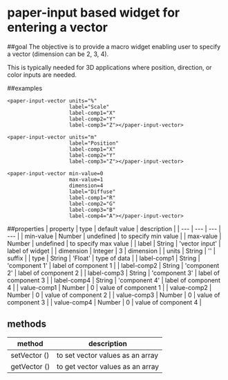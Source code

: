 # paper-input based widget for entering a vector

##goal
The objective is to provide a macro widget enabling user to specify a vector (dimension can be 2, 3, 4).

This is typically needed for 3D applications where position, direction, or color inputs are needed.

##examples
```
<paper-input-vector units="%"
                    label="Scale"
                    label-comp1="X"
                    label-comp2="Y"
                    label-comp3="Z"></paper-input-vector>

<paper-input-vector units="m"
                    label="Position"
                    label-comp1="X"
                    label-comp2="Y"
                    label-comp3="Z"></paper-input-vector>

<paper-input-vector min-value=0
                    max-value=1
                    dimension=4
                    label="Diffuse"
                    label-comp1="R"
                    label-comp2="G"
                    label-comp3="B"
                    label-comp4="A"></paper-input-vector>
```

##properties
| property | type | default value | description |
| --- | --- | --- | --- |
| min-value | Number | undefined | to specify min value |
| max-value | Number | undefined | to specify max value |
| label | String | 'vector input' | label of widget |
| dimension | Integer | 3 | dimension |
| units | String | '' | suffix |
| type | String | 'Float' | type of data |
| label-comp1 | String | 'component 1' | label of component 1 |
| label-comp2 | String | 'component 2' | label of component 2 |
| label-comp3 | String | 'component 3' | label of component 3 |
| label-comp4 | String | 'component 4' | label of component 4 |
| value-comp1 | Number | 0 | value of component 1 |
| value-comp2 | Number | 0 | value of component 2 |
| value-comp3 | Number | 0 | value of component 3 |
| value-comp4 | Number | 0 | value of component 4 |

## methods
| method | description |
| --- | --- |
|setVector ()|to set vector values as an array|
|getVector ()|to get vector values as an array|
